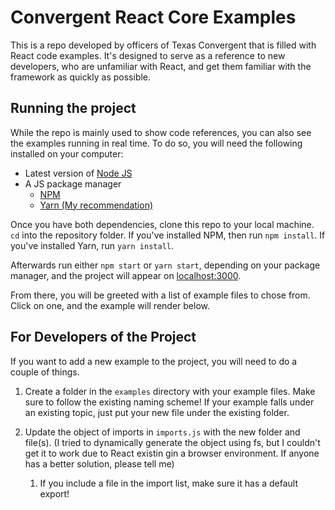 # Convergent React Core Examples

This is a repo developed by officers of Texas Convergent that is filled with React code examples. It's designed to serve as a reference to new developers, who are unfamiliar with React, and get them familiar with the framework as quickly as possible. 

## Running the project

While the repo is mainly used to show code references, you can also see the examples running in real time. To do so, you will need the following installed on your computer:

* Latest version of [Node JS](https://nodejs.org/en/download/)
* A JS package manager
    * [NPM](https://docs.npmjs.com/downloading-and-installing-node-js-and-npm)
    * [Yarn (My recommendation)](https://classic.yarnpkg.com/en/docs/install/#windows-stable)

Once you have both dependencies, clone this repo to your local machine. `cd` into the repository folder. If you've installed NPM, then run `npm install`. If you've installed Yarn, run `yarn install`.

Afterwards run either `npm start` or `yarn start`, depending on your package manager, and the project will appear on [localhost:3000](http://localhost:3000). 

From there, you will be greeted with a list of example files to chose from. Click on one, and the example will render below.

## For Developers of the Project

If you want to add a new example to the project, you will need to do a couple of things. 
1. Create a folder in the `examples` directory with your example files. Make sure to follow the existing naming scheme! If your example falls under an existing topic, just put your new file under the existing folder.
 
2. Update the object of imports in `imports.js` with the new folder and file(s). (I tried to dynamically generate the object using fs, but I couldn't get it to work due to React existin gin a browser environment. If anyone has a better solution, please tell me)

    1. If you include a file in the import list, make sure it has a default export!